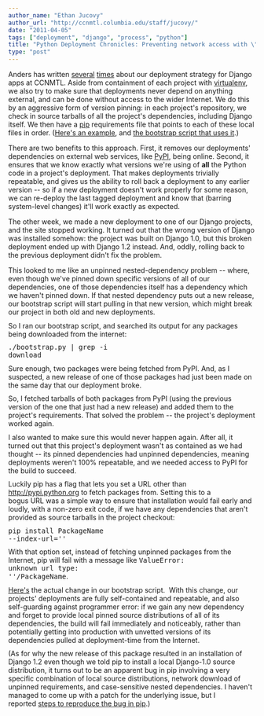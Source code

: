 ```yaml
---
author_name: "Ethan Jucovy"
author_url: "http://ccnmtl.columbia.edu/staff/jucovy/"
date: "2011-04-05"
tags: ["deployment", "django", "process", "python"]
title: "Python Deployment Chronicles: Preventing network access with \"pip install\""
type: "post"
---
```


<p>Anders has written <a href="http://ccnmtl.columbia.edu/compiled/sysadmin/deploying_django_and_deploying.html">several</a> <a href="http://thraxil.org/users/anders/posts/2009/06/12/Django-Deployment-with-virtualenv-and-pip/">times</a> about our deployment strategy for Django apps at <span class="caps">CCNMTL. </span> Aside from containment of each project with <a href="http://www.virtualenv.org/">virtualenv</a>, we also try to make sure that deployments never depend on anything external, and can be done without access to the wider Internet.  We do this by an aggressive form of version pinning: in each project's repository, we check in source tarballs of all the project's dependencies, including Django itself.  We then have a <a href="http://www.pip-installer.org/">pip</a> requirements file that points to each of these local files in order.  (<a href="https://github.com/ccnmtl/smart_sa/tree/master/requirements">Here's an example</a>, and <a href="https://github.com/ccnmtl/smart_sa/blob/master/bootstrap.py">the bootstrap script that uses it</a>.)</p>

<p>There are two benefits to this approach.  First, it removes our deployments' dependencies on external web services, like <a href="http://pypi.python.org">PyPI</a>, being online.  Second, it ensures that we know exactly what versions we're using of <b>all</b> the Python code in a project's deployment.  That makes deployments trivially repeatable, and gives us the ability to roll back a deployment to any earlier version -- so if a new deployment doesn't work properly for some reason, we can re-deploy the last tagged deployment and know that (barring system-level changes) it'll work exactly as expected.</p>

<p>The other week, we made a new deployment to one of our Django projects, and the site stopped working.  It turned out that the wrong version of Django was installed somehow: the project was built on Django 1.0, but this broken deployment ended up with Django 1.2 instead.  And, oddly, rolling back to the previous deployment didn't fix the problem.</p>

<meta http-equiv="content-type" content="text/html; charset=utf-8"><p style="margin-top: 0px; margin-right: 0px; margin-bottom: 0.75em; margin-left: 0px; border-top-width: 0px; border-right-width: 0px; border-bottom-width: 0px; border-left-width: 0px; border-style: initial; border-color: initial; padding-top: 0px; padding-right: 0px; padding-bottom: 0px; padding-left: 0px; font-size: 1em; font-weight: normal; ">This looked to me like an unpinned nested-dependency problem -- where, even though we've pinned down specific versions of all of our dependencies, one of those dependencies itself has a dependency which we haven't pinned down. If that nested dependency puts out a new release, our bootstrap script will start pulling in that new version, which might break our project in both old and new deployments.</p><p style="margin-top: 0px; margin-right: 0px; margin-bottom: 0.75em; margin-left: 0px; border-top-width: 0px; border-right-width: 0px; border-bottom-width: 0px; border-left-width: 0px; border-style: initial; border-color: initial; padding-top: 0px; padding-right: 0px; padding-bottom: 0px; padding-left: 0px; font-size: 1em; font-weight: normal; ">So I ran our bootstrap script, and searched its output for any packages being downloaded from the internet:</p><pre style="margin-top: 0px; margin-right: 0px; margin-bottom: 0.75em; margin-left: 0px; border-top-width: 0px; border-right-width: 0px; border-bottom-width: 0px; border-left-width: 0px; border-style: initial; border-color: initial; padding-top: 0px; padding-right: 0px; padding-bottom: 0px; padding-left: 0px; font-size: 1em; font-weight: normal; ">  ./bootstrap.py | grep -i download</pre><p style="margin-top: 0px; margin-right: 0px; margin-bottom: 0.75em; margin-left: 0px; border-top-width: 0px; border-right-width: 0px; border-bottom-width: 0px; border-left-width: 0px; border-style: initial; border-color: initial; padding-top: 0px; padding-right: 0px; padding-bottom: 0px; padding-left: 0px; font-size: 1em; font-weight: normal; ">Sure enough, two packages were being fetched from PyPI. And, as I suspected, a new release of one of those packages had just been made on the same day that our deployment broke.</p><p style="margin-top: 0px; margin-right: 0px; margin-bottom: 0.75em; margin-left: 0px; border-top-width: 0px; border-right-width: 0px; border-bottom-width: 0px; border-left-width: 0px; border-style: initial; border-color: initial; padding-top: 0px; padding-right: 0px; padding-bottom: 0px; padding-left: 0px; font-size: 1em; font-weight: normal; ">So, I fetched tarballs of both packages from PyPI (using the previous version of the one that just had a new release) and added them to the project's requirements. That solved the problem -- the project's deployment worked again.</p><p style="margin-top: 0px; margin-right: 0px; margin-bottom: 0.75em; margin-left: 0px; border-top-width: 0px; border-right-width: 0px; border-bottom-width: 0px; border-left-width: 0px; border-style: initial; border-color: initial; padding-top: 0px; padding-right: 0px; padding-bottom: 0px; padding-left: 0px; font-size: 1em; font-weight: normal; ">I also wanted to make sure this would never happen again. After all, it turned out that this project's deployment wasn't as contained as we had thought -- its pinned dependencies had unpinned dependencies, meaning deployments weren't 100% repeatable, and we needed access to PyPI for the build to succeed.</p><p style="margin-top: 0px; margin-right: 0px; margin-bottom: 0.75em; margin-left: 0px; border-top-width: 0px; border-right-width: 0px; border-bottom-width: 0px; border-left-width: 0px; border-style: initial; border-color: initial; padding-top: 0px; padding-right: 0px; padding-bottom: 0px; padding-left: 0px; font-size: 1em; font-weight: normal; ">Luckily pip has a flag that lets you set a&nbsp;<span class="caps">URL&nbsp;</span>other than http://pypi.python.org to fetch packages from. Setting this to a bogus&nbsp;<span class="caps">URL&nbsp;</span>was a simple way to ensure that installation would fail early and loudly, with a non-zero exit code, if we have any dependencies that aren't provided as source tarballs in the project checkout:</p><pre style="margin-top: 0px; margin-right: 0px; margin-bottom: 0.75em; margin-left: 0px; border-top-width: 0px; border-right-width: 0px; border-bottom-width: 0px; border-left-width: 0px; border-style: initial; border-color: initial; padding-top: 0px; padding-right: 0px; padding-bottom: 0px; padding-left: 0px; font-size: 1em; font-weight: normal; ">  pip install PackageName --index-url=''</pre><p style="margin-top: 0px; margin-right: 0px; margin-bottom: 0.75em; margin-left: 0px; border-top-width: 0px; border-right-width: 0px; border-bottom-width: 0px; border-left-width: 0px; border-style: initial; border-color: initial; padding-top: 0px; padding-right: 0px; padding-bottom: 0px; padding-left: 0px; font-size: 1em; font-weight: normal; ">With that option set, instead of fetching unpinned packages from the Internet, pip will fail with a message like&nbsp;<code style="margin-top: 0px; margin-right: 0px; margin-bottom: 0px; margin-left: 0px; border-top-width: 0px; border-right-width: 0px; border-bottom-width: 0px; border-left-width: 0px; border-style: initial; border-color: initial; padding-top: 0px; padding-right: 0px; padding-bottom: 0px; padding-left: 0px; font-size: 1em; font-weight: normal; ">ValueError: unknown url type: ''/PackageName</code>.</p><p style="margin-top: 0px; margin-right: 0px; margin-bottom: 0.75em; margin-left: 0px; border-top-width: 0px; border-right-width: 0px; border-bottom-width: 0px; border-left-width: 0px; border-style: initial; border-color: initial; padding-top: 0px; padding-right: 0px; padding-bottom: 0px; padding-left: 0px; font-size: 1em; font-weight: normal; "><a href="https://github.com/ccnmtl/ccnmtldjango/commit/3a4420be2516cc890042fd1009372e2a7b0c253b" style="text-decoration: underline; ">Here's</a>&nbsp;the actual change in our bootstrap script. &nbsp;With this change, our projects' deployments are fully self-contained and repeatable, and also self-guarding against programmer error: if we gain any new dependency and forget to provide local pinned source distributions of all of its dependencies, the build will fail immediately and noticeably, rather than potentially getting into production with unvetted versions of its dependencies pulled at deployment-time from the Internet.</p><p style="margin-top: 0px; margin-right: 0px; margin-bottom: 0.75em; margin-left: 0px; border-top-width: 0px; border-right-width: 0px; border-bottom-width: 0px; border-left-width: 0px; border-style: initial; border-color: initial; padding-top: 0px; padding-right: 0px; padding-bottom: 0px; padding-left: 0px; font-size: 1em; font-weight: normal; ">(As for why the new release of this package resulted in an installation of Django 1.2 even though we told pip to install a local Django-1.0 source distribution, it turns out to be an apparent bug in pip involving a very specific combination of local source distributions, network download of unpinned requirements, and case-sensitive nested dependencies. I haven't managed to come up with a patch for the underlying issue, but I reported&nbsp;<a href="https://github.com/pypa/pip/issues/239" style="text-decoration: underline; ">steps to reproduce the bug in pip</a>.)</p>
